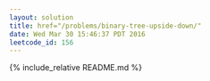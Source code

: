 ```yaml
---
layout: solution
title: href="/problems/binary-tree-upside-down/"
date: Wed Mar 30 15:46:37 PDT 2016
leetcode_id: 156
---
```

{% include_relative README.md %}
